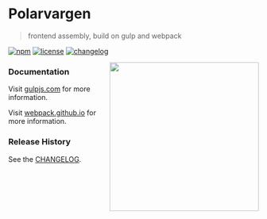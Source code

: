 # Polarvargen

> frontend assembly, build on gulp and webpack

[![npm][npm-image]][npm-url]
[![license][license-image]][license-url]
[![changelog][changelog-image]][changelog-url]

<img align="right" height="300" src="http://jway.pro/static/polarvargen.svg">


### Documentation

Visit [gulpjs.com](http://gulpjs.com/) for more information.

Visit [webpack.github.io](http://webpack.github.io/) for more information.


### Release History
See the [CHANGELOG](CHANGELOG.md).

[changelog-image]: https://img.shields.io/badge/changelog-md-blue.svg?style=flat-square
[changelog-url]: CHANGELOG.md
[license-image]: https://img.shields.io/npm/l/polarvargen.svg?style=flat-square
[license-url]: LICENSE.md
[npm-image]: https://img.shields.io/npm/v/polarvargen.svg?style=flat-square
[npm-url]: https://www.npmjs.com/package/polarvargen
